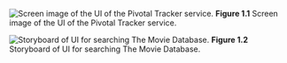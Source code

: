 ![Screen image of the UI of the Pivotal Tracker service.](ch_teams/figs/Tracker.jpg)
**Figure 1.1**
Screen image of the UI of the Pivotal Tracker service.

![Storyboard of UI for searching The Movie Database.](ch_bdd/figs/SearchTMDbStoryBoard.jpg)
**Figure 1.2**
Storyboard of UI for searching The Movie Database.